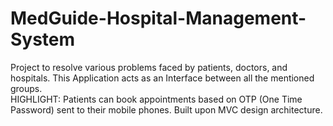 # MedGuide-Hospital-Management-System
Project to resolve various problems faced by patients, doctors, and hospitals. This Application acts as an Interface between all the mentioned groups. 
<br>
HIGHLIGHT: Patients can book appointments based on OTP (One Time Password) sent to their mobile phones. Built upon MVC design architecture.
